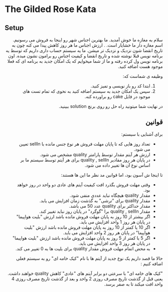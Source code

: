 # The Gilded Rose Kata

## Setup

<div lang="fa" dir="rtl">
  
  
سلام به مغازه ما خوش آمدید.
ما بهترین اجناس شهر رو اینجا به فروش می رسونیم.
اسم مغازه دار ما خشایار است.
. ارزش اجناس ما هر روز کاهش پیدا می کنه
چون به تاریخ انقضا شون نزدیک و نزدیک تر میشن.
ما یه سیستم حساب داری داریم که توسط یه برنامه نویس قبلا نوشته شده و 
تاریخ انقضا و کیفیت اجناس رو برامون نشون میده.
اون برنامه نویس ول کرده رفته و ما از شما میخوایم که یک امکان جدید 
به برنامه ای که فعلا موجود هست اضافه کنید.

 وظیفه ی شماست که:

1. ابتدا کد رو باز نویسی و تمیز کنید.
2. سپس یک امکان جدید به سیستم اضافه کنید به نحوی که تمام تست های موجود در فایل cake رو براورده کنه.

در نهایت شما میتونید راه حل رو روی برنچ solution ببینید.


## قوانین


برای آشنایی با سیستم:

- تعداد روز هایی که تا پایان مهلت فروش هر نوع جنس مانده با sellIn تعیین می شود.
- ارزش هر آیتم مقدار توسط پارامتر quality مشخص می شود.
- در پایان هر روز مقادیر quality , sellIn برای هر آیتم توسط سیستم ما بر اساس نوع آن ها تغییر داده می شود.

تا اینجا ش آسون بود، اما قوانین مد نظر ما این ها هستند:

- وقتی مهلت فروش بگذرد افت کیفیت آیتم های عادی دو واحد در روز خواهد بود.
- مقدار quality هیچگاه نباید عددی منفی شود.
- مقدار quality برای "ترشی" به گذشت زمان افزایش می یابد.
- مقدار حداکثر برای quality عدد 50 می باشد.
- مقدار quality , sellIn برا "گوگرد" در پایان روز نباید تغییر کند.
- اگر بیشتر از 10 روز به پایان مهلت فروش مانده باشد ارزش "بلیت هواپیما" در پایان هر روز 1 واحد افزایش می باید. 
- اگر 10 یا کمتر از 10 روز به پایان مهلت فروش مانده باشد ارزش "بلیت هواپیما" در پایان هر روز 2 واحد افزایش می باید. 
- اگر 5 یا  کمتر از 5 روز به پایان مهلت فروش مانده باشد ارزش "بلیت هواپیما" در پایان هر روز 3 واحد افزایش می باید. 
- به محض اتمام مهلت فروش مقدار quality برای بلیت ها به 0 تغییر می کند. 


حالا ما قصد داریم یک نوع جدید از آیتم ها با نام "کیک خامه ای" رو به سیستم فعلی اضافه کنیم :

"کیک های خامه ای" با سرعتی دو برابر آیتم های "عادی" کاهش quality خواهند داشت.
یعنی قبل از گذشت تاریخ مصرف روزی 2 واحد و بعد از گذشت تاریخ مصرف روزی 4 واحد افت میکند تا به صفر برسد.

</div>
